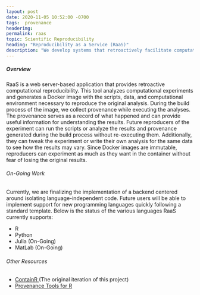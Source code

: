```yaml
---
layout: post
date: 2020-11-05 10:52:00 -0700
tags:  provenance
headerimg:
permalink: raas
topic: Scientific Reproducibility
heading: "Reproducibility as a Service (RaaS)"
description: "We develop systems that retroactively facilitate computational reproducibility"
---
```

<!-- Project Overview section -->
<div class="container-fluid bg-gray my-5 py-5">
    <div class="container pt-4">
        <h5>Overview</h5>
        <P>RaaS is a web server-based application that provides retroactive computational reproducibility. This tool analyzes computational experiments and generates a Docker image with the scripts, data, and computational environment necessary to reproduce the original analysis. During the build process of the image, we collect provenance while executing the analyses. The provenance serves as a record of what happened and can provide useful information for understanding the results. Future reproducers of the experiment can run the scripts or analyze the results and provenance generated during the build process without re-executing them. Additionally, they can tweak the experiment or write their own analysis for the same data to see how the results may vary. Since Docker images are immutable, reproducers can experiment as much as they want in the container without fear of losing the original results.</P>
    </div>
</div>
<!-- /Project Overview section -->
<!-- Project Details and Additional Info -->
<div class="container">
    <h6>On-Going Work</h6>
        <P>Currently, we are finalizing the implementation of a backend centered around isolating language-independent code. Future users will be able to implement support for new programming languages quickly following a standard template. Below is the status of the various languages RaaS currently supports:</P>
        <ul>
            <li>R</li>
            <li>Python</li>
            <li>Julia (On-Going) </li>
            <li>MatLab (On-Going) </li>
        </ul>
    <h6>Other Resources</h6>
    <ul>
        <li><a href="https://dash.harvard.edu/bitstream/handle/1/38811561/CHEN-SENIORTHESIS-2018.pdf?sequence=3"> ContainR </a> (The original iteration of this project)</li>
        <li><a href="https://github.com/End-to-end-provenance/End-to-end-provenance.github.io/blob/master/RTools.md">Provenance Tools for R </a></li>
    </ul>
</div>
<!-- /Project Details and Additional Info -->